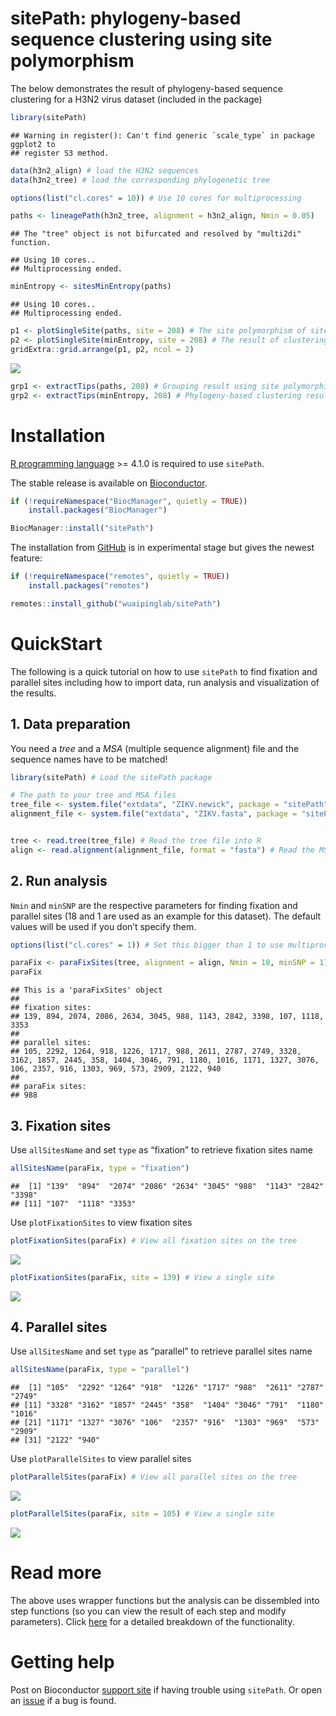 sitePath: phylogeny-based sequence clustering using site polymorphism
================

The below demonstrates the result of phylogeny-based sequence clustering
for a H3N2 virus dataset (included in the package)

``` r
library(sitePath)
```

    ## Warning in register(): Can't find generic `scale_type` in package ggplot2 to
    ## register S3 method.

``` r
data(h3n2_align) # load the H3N2 sequences
data(h3n2_tree) # load the corresponding phylogenetic tree

options(list("cl.cores" = 10)) # Use 10 cores for multiprocessing

paths <- lineagePath(h3n2_tree, alignment = h3n2_align, Nmin = 0.05)
```

    ## The "tree" object is not bifurcated and resolved by "multi2di" function.

    ## Using 10 cores..
    ## Multiprocessing ended.

``` r
minEntropy <- sitesMinEntropy(paths)
```

    ## Using 10 cores..
    ## Multiprocessing ended.

``` r
p1 <- plotSingleSite(paths, site = 208) # The site polymorphism of site 208 on the tree
p2 <- plotSingleSite(minEntropy, site = 208) # The result of clustering using site 208
gridExtra::grid.arrange(p1, p2, ncol = 2)
```

![](inst/example-1.png)<!-- -->

``` r
grp1 <- extractTips(paths, 208) # Grouping result using site polymorphism only
grp2 <- extractTips(minEntropy, 208) # Phylogeny-based clustering result
```

# Installation

[R programming language](https://cran.r-project.org/) \>= 4.1.0 is
required to use `sitePath`.

The stable release is available on
[Bioconductor](https://bioconductor.org/packages/sitePath/).

``` r
if (!requireNamespace("BiocManager", quietly = TRUE))
    install.packages("BiocManager")

BiocManager::install("sitePath")
```

The installation from [GitHub](https://github.com/wuaipinglab/sitePath/)
is in experimental stage but gives the newest feature:

``` r
if (!requireNamespace("remotes", quietly = TRUE))
    install.packages("remotes")

remotes::install_github("wuaipinglab/sitePath")
```

# QuickStart

The following is a quick tutorial on how to use `sitePath` to find
fixation and parallel sites including how to import data, run analysis
and visualization of the results.

## 1. Data preparation

You need a *tree* and a *MSA* (multiple sequence alignment) file and the
sequence names have to be matched!

``` r
library(sitePath) # Load the sitePath package

# The path to your tree and MSA files
tree_file <- system.file("extdata", "ZIKV.newick", package = "sitePath")
alignment_file <- system.file("extdata", "ZIKV.fasta", package = "sitePath")


tree <- read.tree(tree_file) # Read the tree file into R
align <- read.alignment(alignment_file, format = "fasta") # Read the MSA file into R
```

## 2. Run analysis

`Nmin` and `minSNP` are the respective parameters for finding fixation
and parallel sites (18 and 1 are used as an example for this dataset).
The default values will be used if you don’t specify them.

``` r
options(list("cl.cores" = 1)) # Set this bigger than 1 to use multiprocessing

paraFix <- paraFixSites(tree, alignment = align, Nmin = 18, minSNP = 1) # Run analysis to find fixation and parallel sites
paraFix
```

    ## This is a 'paraFixSites' object
    ## 
    ## fixation sites:
    ## 139, 894, 2074, 2086, 2634, 3045, 988, 1143, 2842, 3398, 107, 1118, 3353
    ## 
    ## parallel sites:
    ## 105, 2292, 1264, 918, 1226, 1717, 988, 2611, 2787, 2749, 3328, 3162, 1857, 2445, 358, 1404, 3046, 791, 1180, 1016, 1171, 1327, 3076, 106, 2357, 916, 1303, 969, 573, 2909, 2122, 940
    ## 
    ## paraFix sites:
    ## 988

## 3. Fixation sites

Use `allSitesName` and set `type` as “fixation” to retrieve fixation
sites name

``` r
allSitesName(paraFix, type = "fixation")
```

    ##  [1] "139"  "894"  "2074" "2086" "2634" "3045" "988"  "1143" "2842" "3398"
    ## [11] "107"  "1118" "3353"

Use `plotFixationSites` to view fixation sites

``` r
plotFixationSites(paraFix) # View all fixation sites on the tree
```

![](inst/plot_fixSites-1.png)<!-- -->

``` r
plotFixationSites(paraFix, site = 139) # View a single site
```

![](inst/plot_fixSites-2.png)<!-- -->

## 4. Parallel sites

Use `allSitesName` and set `type` as “parallel” to retrieve parallel
sites name

``` r
allSitesName(paraFix, type = "parallel")
```

    ##  [1] "105"  "2292" "1264" "918"  "1226" "1717" "988"  "2611" "2787" "2749"
    ## [11] "3328" "3162" "1857" "2445" "358"  "1404" "3046" "791"  "1180" "1016"
    ## [21] "1171" "1327" "3076" "106"  "2357" "916"  "1303" "969"  "573"  "2909"
    ## [31] "2122" "940"

Use `plotParallelSites` to view parallel sites

``` r
plotParallelSites(paraFix) # View all parallel sites on the tree
```

![](inst/unnamed-chunk-1-1.png)<!-- -->

``` r
plotParallelSites(paraFix, site = 105) # View a single site
```

![](inst/unnamed-chunk-1-2.png)<!-- -->

# Read more

The above uses wrapper functions but the analysis can be dissembled into
step functions (so you can view the result of each step and modify
parameters). Click
[here](https://wuaipinglab.github.io/sitePath/articles/sitePath.html)
for a detailed breakdown of the functionality.

# Getting help

Post on Bioconductor [support site](https://support.bioconductor.org/)
if having trouble using `sitePath`. Or open an
[issue](https://github.com/wuaipinglab/sitePath/issues/new?assignees=&labels=&template=bug_report.md&title=)
if a bug is found.

